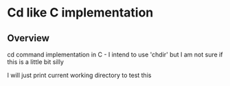 # Cd like C implementation 

## Overview
cd command implementation in C - I intend to use 'chdir' but I am not sure if this is a little bit silly

I will just print current working directory to test this

